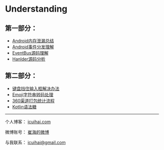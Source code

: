# Understanding
  
## 第一部分：
 * [Android内存泄漏总结](https://github.com/icuihai/understanding/blob/master/Android%E5%86%85%E5%AD%98%E6%B3%84%E6%BC%8F.md)
 * [Android事件分发理解](https://github.com/icuihai/understanding/blob/master/Android%E4%BA%8B%E4%BB%B6%E5%88%86%E5%8F%91%E7%90%86%E8%A7%A3.md)
 * [EventBus源码理解](https://github.com/icuihai/understanding/blob/master/EventBus/EventBus.md)
 * [Hanlder源码分析](https://github.com/icuihai/understanding/blob/master/Handler/Handler.md)
 
 ## 第二部分：
 * [键盘挡住输入框解决办法](https://github.com/icuihai/understanding/blob/master/%E9%94%AE%E7%9B%98%E6%8C%A1%E4%BD%8F%E8%BE%93%E5%85%A5%E6%A1%86%E8%A7%A3%E5%86%B3%E5%8A%9E%E6%B3%95)
 * [Emoji字符串转码处理](https://github.com/icuihai/Understanding/blob/master/Utils/Unicode.md)
 * [360渠道打包统计流程](https://github.com/icuihai/understanding/blob/master/360%E6%B8%A0%E9%81%93%E6%89%93%E5%8C%85%E6%B5%81%E7%A8%8B)
 * [Kotlin语法糖](https://github.com/icuihai/understanding/blob/master/Kotlin/Kotlin.md)
 
 ---

个人博客：
[icuihai.com](http://icuihai.com/)

微博账号：
[崔海的微博](https://weibo.com/icuihai)

与我联系：
icuihai@gmail.com
